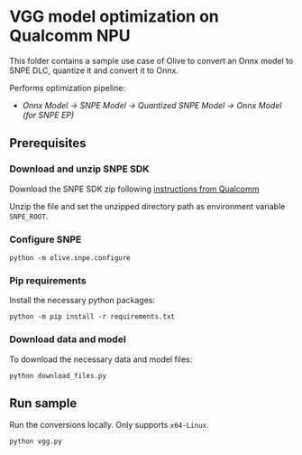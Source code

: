 # VGG model optimization on Qualcomm NPU
This folder contains a sample use case of Olive to convert an Onnx model to SNPE DLC, quantize it and convert it to Onnx.

Performs optimization pipeline:
- *Onnx Model -> SNPE Model -> Quantized SNPE Model -> Onnx Model (for SNPE EP)*

## Prerequisites
### Download and unzip SNPE SDK
Download the SNPE SDK zip following [instructions from Qualcomm](https://developer.qualcomm.com/software/qualcomm-neural-processing-sdk)

Unzip the file and set the unzipped directory path as environment variable `SNPE_ROOT`.

### Configure SNPE
```
python -m olive.snpe.configure
```

### Pip requirements
Install the necessary python packages:
```
python -m pip install -r requirements.txt
```

### Download data and model
To download the necessary data and model files:
```
python download_files.py
```

## Run sample
Run the conversions locally. Only supports `x64-Linux`.
```
python vgg.py
```
